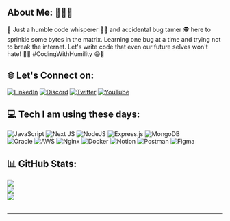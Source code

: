 ## About Me: 👨🏿‍💻
👾 Just a humble code whisperer 🧙‍♂️ and accidental bug tamer 🕵️ here to sprinkle some bytes in the matrix. Learning one bug at a time and trying not to break the internet. Let's write code that even our future selves won't hate! 🙌💥 #CodingWithHumility 😄🚀


## 🌐 Let's Connect on:
[![LinkedIn](https://img.shields.io/badge/LinkedIn-%230077B5.svg?logo=linkedin&logoColor=white)](https://linkedin.com/in/flavio-dv-moreira) 
[![Discord](https://img.shields.io/badge/Discord-%237289DA.svg?logo=discord&logoColor=white)](htttps://discord.gg/https://discord.gg/Nhz48RgM)
[![Twitter](https://img.shields.io/badge/Twitter-%231DA1F2.svg?logo=Twitter&logoColor=white)](https://twitter.com/fdvmo) 
[![YouTube](https://img.shields.io/badge/YouTube-%23FF0000.svg?logo=YouTube&logoColor=white)](https://youtube.com/c/https://www.youtube.com/channel/UCy6rjRaoJ8lSEnWgtBgnH_A) 

## 💻 Tech I am using these days:
![JavaScript](https://img.shields.io/badge/javascript-%23323330.svg?style=for-the-badge&logo=javascript&logoColor=%23F7DF1E)
![Next JS](https://img.shields.io/badge/Next-black?style=for-the-badge&logo=next.js&logoColor=white) 
![NodeJS](https://img.shields.io/badge/node.js-6DA55F?style=for-the-badge&logo=node.js&logoColor=white) 
![Express.js](https://img.shields.io/badge/express.js-%23404d59.svg?style=for-the-badge&logo=express&logoColor=%2361DAFB) 
![MongoDB](https://img.shields.io/badge/MongoDB-%234ea94b.svg?style=for-the-badge&logo=mongodb&logoColor=white) 	
![Oracle](https://img.shields.io/badge/Oracle-F80000?style=for-the-badge&logo=oracle&logoColor=white)
![AWS](https://img.shields.io/badge/AWS-%23FF9900.svg?style=for-the-badge&logo=amazon-aws&logoColor=white) 
![Nginx](https://img.shields.io/badge/nginx-%23009639.svg?style=for-the-badge&logo=nginx&logoColor=white) 
![Docker](https://img.shields.io/badge/docker-%230db7ed.svg?style=for-the-badge&logo=docker&logoColor=white) 
![Notion](https://img.shields.io/badge/Notion-%23000000.svg?style=for-the-badge&logo=notion&logoColor=white) 
![Postman](https://img.shields.io/badge/Postman-FF6C37?style=for-the-badge&logo=postman&logoColor=white) 
![Figma](https://img.shields.io/badge/figma-%23F24E1E.svg?style=for-the-badge&logo=figma&logoColor=white)

## 📊 GitHub Stats:
![](https://github-readme-stats.vercel.app/api?username=fdvmoreira&theme=dark&hide_border=true&include_all_commits=true&count_private=true)<br/>
![](https://github-readme-streak-stats.herokuapp.com/?user=fdvmoreira&theme=dark&hide_border=true)<br/>
![](https://github-readme-stats.vercel.app/api/top-langs/?username=fdvmoreira&theme=dark&hide_border=true&include_all_commits=true&count_private=true&layout=compact)
<br/><br/>
<!--
## 🏆 GitHub Trophies
![](https://github-profile-trophy.vercel.app/?username=fdvmoreira&theme=radical&no-frame=true&no-bg=true&margin-w=4)
-->
---
<!--[![](https://visitcount.itsvg.in/api?id=fdvmoreira&icon=0&color=0)](https://visitcount.itsvg.in)-->
